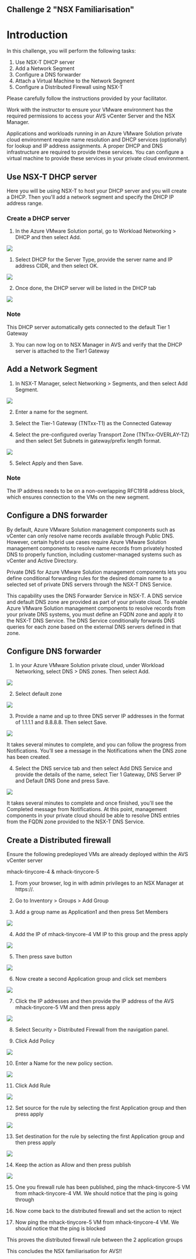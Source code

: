 Challenge 2
"NSX Familiarisation"
---

# Introduction

In this challenge, you will perform the following tasks:

1.	Use NSX-T DHCP server
2.	Add a Network Segment
3.	Configure a DNS forwarder
4.	Attach a Virtual Machine to the Network Segment
5.	Configure a Distributed Firewall using NSX-T

Please carefully follow the instructions provided by your facilitator. 

Work with the instructor to ensure your VMware environment has the required permissions to access your AVS vCenter Server and the NSX Manager.

Applications and workloads running in an Azure VMware Solution private cloud environment require name resolution and DHCP services (optionally) for lookup and IP address assignments. A proper DHCP and DNS infrastructure are required to provide these services. You can configure a virtual machine to provide these services in your private cloud environment.

## Use NSX-T DHCP server
Here you will be using NSX-T to host your DHCP server and you will create a DHCP. Then you'll add a network segment and specify the DHCP IP address range.
### Create a DHCP server
1.	In the Azure VMware Solution portal, go to Workload Networking > DHCP and then select Add.

<img src="/home/ravi/azure-avs-microhack/Images/NSX/NSX_image1.png">

1.	Select DHCP for the Server Type, provide the server name and IP address CIDR, and then select OK.
 
<img src="/home/ravi/azure-avs-microhack/Images/NSX/NSX_image2.png">
 
2.	Once done, the DHCP server will be listed in the DHCP tab 
 
<img src="/home/ravi/azure-avs-microhack/Images/NSX/NSX_image3.png">

### Note
This DHCP server automatically gets connected to the default Tier 1 Gateway

3.	You can now log on to NSX Manager in AVS and verify that the DHCP server is attached to the Tier1 Gateway

## Add a Network Segment
1.	In NSX-T Manager, select Networking > Segments, and then select Add Segment.

<img src="/home/ravi/azure-avs-microhack/Images/NSX/NSX_image4.png">
 
2.	Enter a name for the segment.

3.	Select the Tier-1 Gateway (TNTxx-T1) as the Connected Gateway 

4.	Select the pre-configured overlay Transport Zone (TNTxx-OVERLAY-TZ) and then select Set Subnets in gateway/prefix length format.

<img src="/home/ravi/azure-avs-microhack/Images/NSX/NSX_image5.png">

5.	Select Apply and then Save.

### Note
The IP address needs to be on a non-overlapping RFC1918 address block, which ensures connection to the VMs on the new segment.

## Configure a DNS forwarder

By default, Azure VMware Solution management components such as vCenter can only resolve name records available through Public DNS. However, certain hybrid use cases require Azure VMware Solution management components to resolve name records from privately hosted DNS to properly function, including customer-managed systems such as vCenter and Active Directory.

Private DNS for Azure VMware Solution management components lets you define conditional forwarding rules for the desired domain name to a selected set of private DNS servers through the NSX-T DNS Service.

This capability uses the DNS Forwarder Service in NSX-T. A DNS service and default DNS zone are provided as part of your private cloud. To enable Azure VMware Solution management components to resolve records from your private DNS systems, you must define an FQDN zone and apply it to the NSX-T DNS Service. The DNS Service conditionally forwards DNS queries for each zone based on the external DNS servers defined in that zone.

## Configure DNS forwarder
1.	In your Azure VMware Solution private cloud, under Workload Networking, select DNS > DNS zones. Then select Add.

<img src="/home/ravi/azure-avs-microhack/Images/NSX/NSX_image6.png">

2.	Select default zone

<img src="/home/ravi/azure-avs-microhack/Images/NSX/NSX_image7.png">
 
3.	Provide a name and up to three DNS server IP addresses in the format of 1.1.1.1 and 8.8.8.8. Then select Save.

<img src="/home/ravi/azure-avs-microhack/Images/NSX/NSX_image8.png">

It takes several minutes to complete, and you can follow the progress from Notifications. You’ll see a message in the Notifications when the DNS zone has been created.

4.	Select the DNS service tab and then select Add DNS Service and provide the details of the name, select Tier 1 Gateway, DNS Server IP and Default DNS Done and press Save.

<img src="/home/ravi/azure-avs-microhack/Images/NSX/NSX_image9.png">
 
It takes several minutes to complete and once finished, you'll see the Completed message from Notifications. At this point, management components in your private cloud should be able to resolve DNS entries from the FQDN zone provided to the NSX-T DNS Service.

## Create a Distributed firewall

Ensure the following predeployed VMs are already deployed within the AVS vCenter server 

mhack-tinycore-4
&
mhack-tinycore-5

1.	From your browser, log in with admin privileges to an NSX Manager at https://<nsx-manager-ip-address>.

2.	Go to Inventory > Groups > Add Group 
 
3.	Add a group name as Application1 and then press Set Members

<img src="/home/ravi/azure-avs-microhack/Images/NSX/NSX_image10.png">
 
4.	Add the IP of mhack-tinycore-4  VM IP to this group and the press apply

<img src="/home/ravi/azure-avs-microhack/Images/NSX/NSX_image11.png">
 
5.	Then press save button
 
<img src="/home/ravi/azure-avs-microhack/Images/NSX/NSX_image12.png">

6.	Now create a second Application group and click set members

<img src="/home/ravi/azure-avs-microhack/Images/NSX/NSX_image13.png">
 
7.	Click the IP addresses and then provide the IP address of the AVS mhack-tinycore-5 VM and then press apply

<img src="/home/ravi/azure-avs-microhack/Images/NSX/NSX_image14.png">
 
8.	Select Security > Distributed Firewall from the navigation panel.

9.	Click Add Policy


<img src="/home/ravi/azure-avs-microhack/Images/NSX/NSX_image15.png">
 
10.	Enter a Name for the new policy section.

<img src="/home/ravi/azure-avs-microhack/Images/NSX/NSX_image16.png">
 
11.	Click Add Rule
 
<img src="/home/ravi/azure-avs-microhack/Images/NSX/NSX_image17.png">

12.	Set source for the rule by selecting the first Application group and then press apply

<img src="/home/ravi/azure-avs-microhack/Images/NSX/NSX_image18.png">
 
13.	Set destination for the rule by selecting the first Application group and then press apply

<img src="/home/ravi/azure-avs-microhack/Images/NSX/NSX_image19.png">
 
14.	Keep the action as Allow and then press publish

<img src="/home/ravi/azure-avs-microhack/Images/NSX/NSX_image20.png">

15.	One you firewall rule has been published, ping the mhack-tinycore-5 VM from mhack-tinycore-4 VM. We should notice that the ping is going through

16.	Now come back to the distributed firewall and set the action to reject

17.	Now ping the mhack-tinycore-5 VM from mhack-tinycore-4 VM. We should notice that the ping is blocked

This proves the distributed firewall rule between the 2 application groups

This concludes the NSX familiarisation for AVS!!

